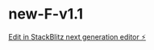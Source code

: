 # new-F-v1.1

[Edit in StackBlitz next generation editor ⚡️](https://stackblitz.com/~/github.com/danialsbr/new-F-v1.1)